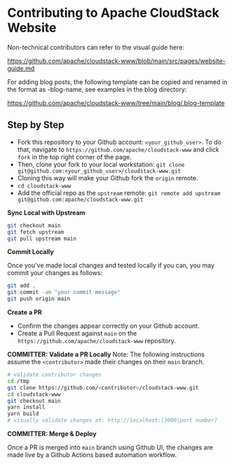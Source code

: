 # Contributing to Apache CloudStack Website

Non-technical contributors can refer to the visual guide here:

https://github.com/apache/cloudstack-www/blob/main/src/pages/website-guide.md

For adding blog posts, the following template can be copied and renamed in the
format as <date>-blog-name, see examples in the blog directory:

https://github.com/apache/cloudstack-www/tree/main/blog/.blog-template

## Step by Step

* Fork this repository to your Github account: `<your_github_user>`. To do that,
navigate to `https://github.com/apache/cloudstack-www` and click `fork` in the
top right corner of the page.
* Then, clone your fork to your local workstation: `git clone
git@github.com:<your_github_user>/cloudstack-www.git`
* Cloning this way will make your Github fork the `origin` remote.
* `cd cloudstack-www`
* Add the official repo as the `upstream` remote: `git remote add upstream
git@github.com:apache/cloudstack-www.git`

**Sync Local with Upstream**
```bash
git checkout main
git fetch upstream
git pull upstream main
```

**Commit Locally**

Once you've made local changes and tested locally if you can, you may commit
your changes as follows:

```bash
git add .
git commit -am "your commit message"
git push origin main
```

**Create a PR**
* Confirm the changes appear correctly on your Github account.
* Create a Pull Request against `main` on the `https://github.com/apache/cloudstack-www` repository.

**COMMITTER: Validate a PR Locally**
Note: The following instructions assume the `<contributor>` made their changes
on their `main` branch.

```bash
# validate contributor changes
cd /tmp
git clone https://github.com/<contributor>/cloudstack-www.git
cd cloudstack-www
git checkout main
yarn install
yarn build
# visually validate changes at: http://localhost:[3000|port number]
```

**COMMITTER: Merge & Deploy**

Once a PR is merged into `main` branch using Github UI, the changes are made live
by a Github Actions based automation workflow.
